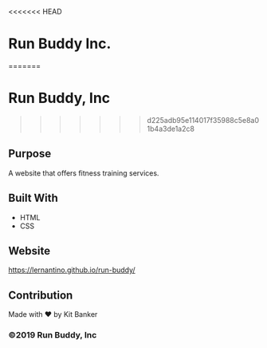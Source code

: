 <<<<<<< HEAD
# Run Buddy Inc.
=======
# Run Buddy, Inc
>>>>>>> d225adb95e114017f35988c5e8a01b4a3de1a2c8

## Purpose
A website that offers fitness training services. 

## Built With
* HTML
* CSS

## Website
https://lernantino.github.io/run-buddy/

## Contribution
Made with ❤️ by Kit Banker

### ©️2019 Run Buddy, Inc 
